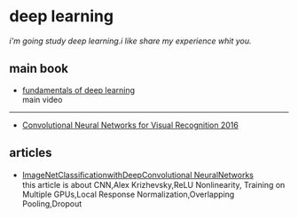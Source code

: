 deep learning
=============


*i'm going study deep learning.i like share my experience whit you.<br>*

main book
------------	
* [fundamentals of deep learning](https://universalflowuniversity.com/Books/Computer%20Programming/Machine%20Learning%20and%20Deep%20Learning/Fundamentals%20of%20Deep%20Learning_%20Designing%20Next-Generation%20Machine%20Intelligence%20Algorithms.pdf) <br>
main video
------------
* [Convolutional Neural Networks for Visual Recognition 2016](http://academictorrents.com/details/46c5af9e2075d9af06f280b55b65cf9b44eb9fe7)	

articles
------------
* [ImageNetClassiﬁcationwithDeepConvolutional NeuralNetworks](https://papers.nips.cc/paper/4824-imagenet-classification-with-deep-convolutional-neural-networks.pdf)<br>
this article is about CNN,Alex Krizhevsky,ReLU Nonlinearity, Training on Multiple GPUs,Local Response Normalization,Overlapping Pooling,Dropout
	
